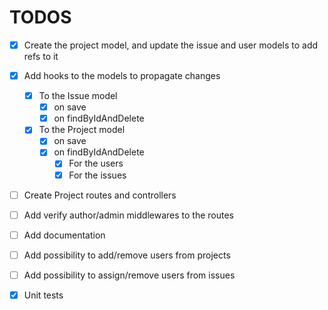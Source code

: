 # TODOS

- [x] Create the project model, and update the issue and user models to add refs to it

- [x] Add hooks to the models to propagate changes

  - [x] To the Issue model
    - [x] on save
    - [x] on findByIdAndDelete

  - [x] To the Project model
    - [x] on save
    - [x] on findByIdAndDelete
      - [x] For the users
      - [x] For the issues
- [ ] Create Project routes and controllers
- [ ] Add verify author/admin middlewares to the routes
- [ ] Add documentation

- [ ] Add possibility to add/remove users from projects
- [ ] Add possibility to assign/remove users from issues


- [x] Unit tests
